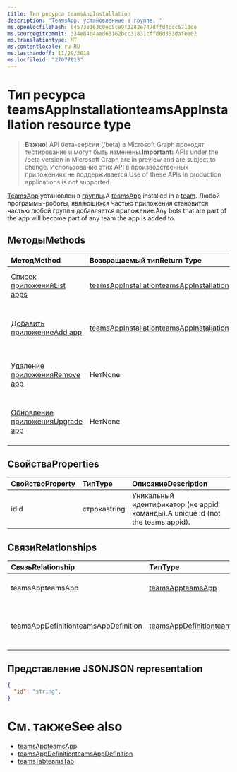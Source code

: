 ```yaml
---
title: Тип ресурса teamsAppInstallation
description: 'TeamsApp, установленные в группе. '
ms.openlocfilehash: 64573e163c0ec5ce9f3282e747dffd4ccc6718de
ms.sourcegitcommit: 334e84b4aed63162bcc31831cffd6d363dafee02
ms.translationtype: MT
ms.contentlocale: ru-RU
ms.lasthandoff: 11/29/2018
ms.locfileid: "27077813"
---
```

# <a name="teamsappinstallation-resource-type"></a><span data-ttu-id="a8c87-103">Тип ресурса teamsAppInstallation</span><span class="sxs-lookup"><span data-stu-id="a8c87-103">teamsAppInstallation resource type</span></span>

> <span data-ttu-id="a8c87-104">**Важно!** API бета-версии (/beta) в Microsoft Graph проходят тестирование и могут быть изменены.</span><span class="sxs-lookup"><span data-stu-id="a8c87-104">**Important:** APIs under the /beta version in Microsoft Graph are in preview and are subject to change.</span></span> <span data-ttu-id="a8c87-105">Использование этих API в производственных приложениях не поддерживается.</span><span class="sxs-lookup"><span data-stu-id="a8c87-105">Use of these APIs in production applications is not supported.</span></span>

<span data-ttu-id="a8c87-106">[TeamsApp](teamsapp.md) установлен в [группы](team.md).</span><span class="sxs-lookup"><span data-stu-id="a8c87-106">A [teamsApp](teamsapp.md) installed in a [team](team.md).</span></span> <span data-ttu-id="a8c87-107">Любой программы-роботы, являющихся частью приложения становится частью любой группы добавляется приложение.</span><span class="sxs-lookup"><span data-stu-id="a8c87-107">Any bots that are part of the app will become part of any team the app is added to.</span></span>

## <a name="methods"></a><span data-ttu-id="a8c87-108">Методы</span><span class="sxs-lookup"><span data-stu-id="a8c87-108">Methods</span></span>

| <span data-ttu-id="a8c87-109">Метод</span><span class="sxs-lookup"><span data-stu-id="a8c87-109">Method</span></span>       | <span data-ttu-id="a8c87-110">Возвращаемый тип</span><span class="sxs-lookup"><span data-stu-id="a8c87-110">Return Type</span></span>  |<span data-ttu-id="a8c87-111">Описание</span><span class="sxs-lookup"><span data-stu-id="a8c87-111">Description</span></span>|
|:---------------|:--------|:----------|
|[<span data-ttu-id="a8c87-112">Список приложений</span><span class="sxs-lookup"><span data-stu-id="a8c87-112">List apps</span></span>](../api/teamsappinstallation-list.md) | [<span data-ttu-id="a8c87-113">teamsAppInstallation</span><span class="sxs-lookup"><span data-stu-id="a8c87-113">teamsAppInstallation</span></span>](teamsapp.md) | <span data-ttu-id="a8c87-114">Список приложений, установленные в группе.</span><span class="sxs-lookup"><span data-stu-id="a8c87-114">Lists apps installed in a team.</span></span>|
|[<span data-ttu-id="a8c87-115">Добавить приложение</span><span class="sxs-lookup"><span data-stu-id="a8c87-115">Add app</span></span>](../api/teamsappinstallation-add.md) | [<span data-ttu-id="a8c87-116">teamsAppInstallation</span><span class="sxs-lookup"><span data-stu-id="a8c87-116">teamsAppInstallation</span></span>](teamsapp.md) | <span data-ttu-id="a8c87-117">Добавляет (установить) приложения в группу.</span><span class="sxs-lookup"><span data-stu-id="a8c87-117">Adds (installs) an app to a team.</span></span>|
|[<span data-ttu-id="a8c87-118">Удаление приложения</span><span class="sxs-lookup"><span data-stu-id="a8c87-118">Remove app</span></span>](../api/teamsappinstallation-delete.md) | <span data-ttu-id="a8c87-119">Нет</span><span class="sxs-lookup"><span data-stu-id="a8c87-119">None</span></span> | <span data-ttu-id="a8c87-120">Удаляет (удаление) приложения из группы.</span><span class="sxs-lookup"><span data-stu-id="a8c87-120">Removes (uninstalls) an app from a team.</span></span>|
|[<span data-ttu-id="a8c87-121">Обновление приложения</span><span class="sxs-lookup"><span data-stu-id="a8c87-121">Upgrade app</span></span>](../api/teamsappinstallation-delete.md) | <span data-ttu-id="a8c87-122">Нет</span><span class="sxs-lookup"><span data-stu-id="a8c87-122">None</span></span> | <span data-ttu-id="a8c87-123">Обновление до последней версии приложения.</span><span class="sxs-lookup"><span data-stu-id="a8c87-123">Upgrades to the latest version of the app.</span></span>|

## <a name="properties"></a><span data-ttu-id="a8c87-124">Свойства</span><span class="sxs-lookup"><span data-stu-id="a8c87-124">Properties</span></span>

| <span data-ttu-id="a8c87-125">Свойство</span><span class="sxs-lookup"><span data-stu-id="a8c87-125">Property</span></span>            | <span data-ttu-id="a8c87-126">Тип</span><span class="sxs-lookup"><span data-stu-id="a8c87-126">Type</span></span>     | <span data-ttu-id="a8c87-127">Описание</span><span class="sxs-lookup"><span data-stu-id="a8c87-127">Description</span></span> |
|:------------------- |:-------- |:----------- |
| <span data-ttu-id="a8c87-128">id</span><span class="sxs-lookup"><span data-stu-id="a8c87-128">id</span></span>                  | <span data-ttu-id="a8c87-129">строка</span><span class="sxs-lookup"><span data-stu-id="a8c87-129">string</span></span>   | <span data-ttu-id="a8c87-130">Уникальный идентификатор (не appid команды).</span><span class="sxs-lookup"><span data-stu-id="a8c87-130">A unique id (not the teams appid).</span></span> |

## <a name="relationships"></a><span data-ttu-id="a8c87-131">Связи</span><span class="sxs-lookup"><span data-stu-id="a8c87-131">Relationships</span></span>

| <span data-ttu-id="a8c87-132">Связь</span><span class="sxs-lookup"><span data-stu-id="a8c87-132">Relationship</span></span>   | <span data-ttu-id="a8c87-133">Тип</span><span class="sxs-lookup"><span data-stu-id="a8c87-133">Type</span></span>    | <span data-ttu-id="a8c87-134">Description</span><span class="sxs-lookup"><span data-stu-id="a8c87-134">Description</span></span> |
|:---------------|:--------|:----------|
|<span data-ttu-id="a8c87-135">teamsApp</span><span class="sxs-lookup"><span data-stu-id="a8c87-135">teamsApp</span></span>|[<span data-ttu-id="a8c87-136">teamsApp</span><span class="sxs-lookup"><span data-stu-id="a8c87-136">teamsApp</span></span>](teamsapp.md)| <span data-ttu-id="a8c87-137">Приложения, которая устанавливается.</span><span class="sxs-lookup"><span data-stu-id="a8c87-137">The app that is installed.</span></span> |
|<span data-ttu-id="a8c87-138">teamsAppDefinition</span><span class="sxs-lookup"><span data-stu-id="a8c87-138">teamsAppDefinition</span></span>|[<span data-ttu-id="a8c87-139">teamsAppDefinition</span><span class="sxs-lookup"><span data-stu-id="a8c87-139">teamsAppDefinition</span></span>](teamsapp.md)| <span data-ttu-id="a8c87-140">Подробные сведения о данной версии приложения.</span><span class="sxs-lookup"><span data-stu-id="a8c87-140">The details of this version of the app.</span></span> |

## <a name="json-representation"></a><span data-ttu-id="a8c87-141">Представление JSON</span><span class="sxs-lookup"><span data-stu-id="a8c87-141">JSON representation</span></span>

<!-- {
  "blockType": "resource",
  "@odata.type": "microsoft.graph.teamsAppInstallation",
  "baseType": "microsoft.graph.entity"
}-->

```json
{
  "id": "string",
}
```

# <a name="see-also"></a><span data-ttu-id="a8c87-142">См. также</span><span class="sxs-lookup"><span data-stu-id="a8c87-142">See also</span></span>

- [<span data-ttu-id="a8c87-143">teamsApp</span><span class="sxs-lookup"><span data-stu-id="a8c87-143">teamsApp</span></span>](teamsapp.md)
- [<span data-ttu-id="a8c87-144">teamsAppDefinition</span><span class="sxs-lookup"><span data-stu-id="a8c87-144">teamsAppDefinition</span></span>](teamsappdefinition.md)
- [<span data-ttu-id="a8c87-145">teamsTab</span><span class="sxs-lookup"><span data-stu-id="a8c87-145">teamsTab</span></span>](../resources/teamstab.md)


<!-- uuid: 8fcb5dbc-d5aa-4681-8e31-b001d5168d79
2015-10-25 14:57:30 UTC -->
<!-- {
  "type": "#page.annotation",
  "description": "teamsApp resource",
  "keywords": "",
  "section": "documentation",
  "tocPath": ""
}-->

